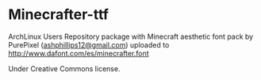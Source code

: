 Minecrafter-ttf
===============


ArchLinux Users Repository package with Minecraft aesthetic font pack by PurePixel 
(ashphillips12@gmail.com) uploaded to http://www.dafont.com/es/minecrafter.font

Under Creative Commons license.
